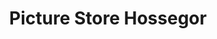 ---
title: "Picture Store Hossegor"
url: /soorts-hossegor/picture-store-hossegor/
shop: Kleidung
---
